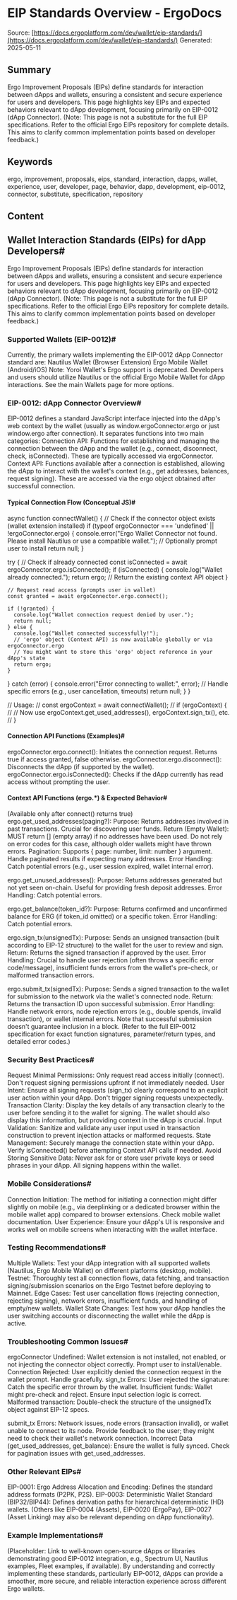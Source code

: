 # EIP Standards Overview - ErgoDocs
Source: [https://docs.ergoplatform.com/dev/wallet/eip-standards/](https://docs.ergoplatform.com/dev/wallet/eip-standards/)
Generated: 2025-05-11

## Summary
Ergo Improvement Proposals (EIPs) define standards for interaction between dApps and wallets, ensuring a consistent and secure experience for users and developers. This page highlights key EIPs and expected behaviors relevant to dApp development, focusing primarily on EIP-0012 (dApp Connector). (Note: This page is not a substitute for the full EIP specifications. Refer to the official Ergo EIPs repository for complete details. This aims to clarify common implementation points based on developer feedback.)

## Keywords
ergo, improvement, proposals, eips, standard, interaction, dapps, wallet, experience, user, developer, page, behavior, dapp, development, eip-0012, connector, substitute, specification, repository

## Content
## Wallet Interaction Standards (EIPs) for dApp Developers#
Ergo Improvement Proposals (EIPs) define standards for interaction between dApps and wallets, ensuring a consistent and secure experience for users and developers. This page highlights key EIPs and expected behaviors relevant to dApp development, focusing primarily on EIP-0012 (dApp Connector).
(Note: This page is not a substitute for the full EIP specifications. Refer to the official Ergo EIPs repository for complete details. This aims to clarify common implementation points based on developer feedback.)

### Supported Wallets (EIP-0012)#
Currently, the primary wallets implementing the EIP-0012 dApp Connector standard are:
Nautilus Wallet (Browser Extension)
Ergo Mobile Wallet (Android/iOS)
Note: Yoroi Wallet's Ergo support is deprecated. Developers and users should utilize Nautilus or the official Ergo Mobile Wallet for dApp interactions. See the main Wallets page for more options.

### EIP-0012: dApp Connector Overview#
EIP-0012 defines a standard JavaScript interface injected into the dApp's web context by the wallet (usually as window.ergoConnector.ergo or just window.ergo after connection). It separates functions into two main categories:
Connection API: Functions for establishing and managing the connection between the dApp and the wallet (e.g., connect, disconnect, check, isConnected). These are typically accessed via ergoConnector.
Context API: Functions available after a connection is established, allowing the dApp to interact with the wallet's context (e.g., get addresses, balances, request signing). These are accessed via the ergo object obtained after successful connection.

#### Typical Connection Flow (Conceptual JS)#
async function connectWallet() {
  // Check if the connector object exists (wallet extension installed)
  if (typeof ergoConnector === 'undefined' || !ergoConnector.ergo) {
    console.error("Ergo Wallet Connector not found. Please install Nautilus or use a compatible wallet.");
    // Optionally prompt user to install
    return null;
  }

  try {
    // Check if already connected
    const isConnected = await ergoConnector.ergo.isConnected();
    if (isConnected) {
      console.log("Wallet already connected.");
      return ergo; // Return the existing context API object
    }

    // Request read access (prompts user in wallet)
    const granted = await ergoConnector.ergo.connect(); 

    if (!granted) {
      console.log("Wallet connection request denied by user.");
      return null;
    } else {
      console.log("Wallet connected successfully!");
      // 'ergo' object (Context API) is now available globally or via ergoConnector.ergo
      // You might want to store this 'ergo' object reference in your dApp's state
      return ergo; 
    }
  } catch (error) {
    console.error("Error connecting to wallet:", error);
    // Handle specific errors (e.g., user cancellation, timeouts)
    return null;
  }
}

// Usage:
// const ergoContext = await connectWallet();
// if (ergoContext) {
//   // Now use ergoContext.get_used_addresses(), ergoContext.sign_tx(), etc.
// }

#### Connection API Functions (Examples)#
ergoConnector.ergo.connect(): Initiates the connection request. Returns true if access granted, false otherwise.
ergoConnector.ergo.disconnect(): Disconnects the dApp (if supported by the wallet).
ergoConnector.ergo.isConnected(): Checks if the dApp currently has read access without prompting the user.

#### Context API Functions (ergo.*) & Expected Behavior#
(Available only after connect() returns true)
ergo.get_used_addresses(paging?):
Purpose: Returns addresses involved in past transactions. Crucial for discovering user funds.
Return (Empty Wallet): MUST return [] (empty array) if no addresses have been used. Do not rely on error codes for this case, although older wallets might have thrown errors.
Pagination: Supports { page: number, limit: number } argument. Handle paginated results if expecting many addresses.
Error Handling: Catch potential errors (e.g., user session expired, wallet internal error).


ergo.get_unused_addresses():
Purpose: Returns addresses generated but not yet seen on-chain. Useful for providing fresh deposit addresses.
Error Handling: Catch potential errors.


ergo.get_balance(token_id?):
Purpose: Returns confirmed and unconfirmed balance for ERG (if token_id omitted) or a specific token.
Error Handling: Catch potential errors.


ergo.sign_tx(unsignedTx):
Purpose: Sends an unsigned transaction (built according to EIP-12 structure) to the wallet for the user to review and sign.
Return: Returns the signed transaction if approved by the user.
Error Handling: Crucial to handle user rejection (often throws a specific error code/message), insufficient funds errors from the wallet's pre-check, or malformed transaction errors.


ergo.submit_tx(signedTx):
Purpose: Sends a signed transaction to the wallet for submission to the network via the wallet's connected node.
Return: Returns the transaction ID upon successful submission.
Error Handling: Handle network errors, node rejection errors (e.g., double spends, invalid transaction), or wallet internal errors. Note that successful submission doesn't guarantee inclusion in a block.
(Refer to the full EIP-0012 specification for exact function signatures, parameter/return types, and detailed error codes.)

### Security Best Practices#
Request Minimal Permissions: Only request read access initially (connect). Don't request signing permissions upfront if not immediately needed.
User Intent: Ensure all signing requests (sign_tx) clearly correspond to an explicit user action within your dApp. Don't trigger signing requests unexpectedly.
Transaction Clarity: Display the key details of any transaction clearly to the user before sending it to the wallet for signing. The wallet should also display this information, but providing context in the dApp is crucial.
Input Validation: Sanitize and validate any user input used in transaction construction to prevent injection attacks or malformed requests.
State Management: Securely manage the connection state within your dApp. Verify isConnected() before attempting Context API calls if needed.
Avoid Storing Sensitive Data: Never ask for or store user private keys or seed phrases in your dApp. All signing happens within the wallet.

### Mobile Considerations#
Connection Initiation: The method for initiating a connection might differ slightly on mobile (e.g., via deeplinking or a dedicated browser within the mobile wallet app) compared to browser extensions. Check mobile wallet documentation.
User Experience: Ensure your dApp's UI is responsive and works well on mobile screens when interacting with the wallet interface.

### Testing Recommendations#
Multiple Wallets: Test your dApp integration with all supported wallets (Nautilus, Ergo Mobile Wallet) on different platforms (desktop, mobile).
Testnet: Thoroughly test all connection flows, data fetching, and transaction signing/submission scenarios on the Ergo Testnet before deploying to Mainnet.
Edge Cases: Test user cancellation flows (rejecting connection, rejecting signing), network errors, insufficient funds, and handling of empty/new wallets.
Wallet State Changes: Test how your dApp handles the user switching accounts or disconnecting the wallet while the dApp is active.

### Troubleshooting Common Issues#
ergoConnector Undefined: Wallet extension is not installed, not enabled, or not injecting the connector object correctly. Prompt user to install/enable.
Connection Rejected: User explicitly denied the connection request in the wallet prompt. Handle gracefully.
sign_tx Errors:
User rejected the signature: Catch the specific error thrown by the wallet.
Insufficient funds: Wallet might pre-check and reject. Ensure input selection logic is correct.
Malformed transaction: Double-check the structure of the unsignedTx object against EIP-12 specs.


submit_tx Errors: Network issues, node errors (transaction invalid), or wallet unable to connect to its node. Provide feedback to the user; they might need to check their wallet's network connection.
Incorrect Data (get_used_addresses, get_balance): Ensure the wallet is fully synced. Check for pagination issues with get_used_addresses.

### Other Relevant EIPs#
EIP-0001: Ergo Address Allocation and Encoding: Defines the standard address formats (P2PK, P2S).
EIP-0003: Deterministic Wallet Standard (BIP32/BIP44): Defines derivation paths for hierarchical deterministic (HD) wallets.
(Others like EIP-0004 (Assets), EIP-0020 (ErgoPay), EIP-0027 (Asset Linking) may also be relevant depending on dApp functionality).

### Example Implementations#
(Placeholder: Link to well-known open-source dApps or libraries demonstrating good EIP-0012 integration, e.g., Spectrum UI, Nautilus examples, Fleet examples, if available).
By understanding and correctly implementing these standards, particularly EIP-0012, dApps can provide a smoother, more secure, and reliable interaction experience across different Ergo wallets.
